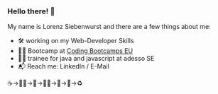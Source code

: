 ### Hello there! :vulcan_salute:

My name is Lorenz Siebenwurst and there are a few things about me:

- :hammer_and_wrench: working on my Web-Developer Skills
- :hiking_boot::tent: Bootcamp at [Coding Bootcamps EU](https://www.coding-bootcamps.eu/)
- :man_student: trainee for java and javascript at adesso SE
- :mailbox_with_mail: Reach me: LinkedIn / E-Mail

:coffee:->:technologist:->:ramen:->:technologist:->:pizza:->:crescent_moon:->:recycle:
